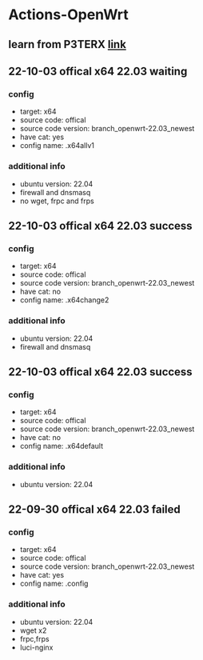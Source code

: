 # Actions-OpenWrt
## learn from P3TERX [link](https://github.com/P3TERX/Actions-OpenWrt)

## 22-10-03 offical x64 22.03 waiting
### config
- target: x64
- source code: offical
- source code version: branch_openwrt-22.03_newest
- have cat: yes
- config name: .x64allv1
### additional info
- ubuntu version: 22.04
- firewall and dnsmasq
- no wget, frpc and frps

## 22-10-03 offical x64 22.03 success
### config
- target: x64
- source code: offical
- source code version: branch_openwrt-22.03_newest
- have cat: no
- config name: .x64change2
### additional info
- ubuntu version: 22.04
- firewall and dnsmasq

## 22-10-03 offical x64 22.03 success
### config
- target: x64
- source code: offical
- source code version: branch_openwrt-22.03_newest
- have cat: no
- config name: .x64default
### additional info
- ubuntu version: 22.04

## 22-09-30 offical x64 22.03 failed
### config
- target: x64
- source code: offical
- source code version: branch_openwrt-22.03_newest
- have cat: yes
- config name: .config
### additional info
- ubuntu version: 22.04
- wget x2
- frpc,frps
- luci-nginx